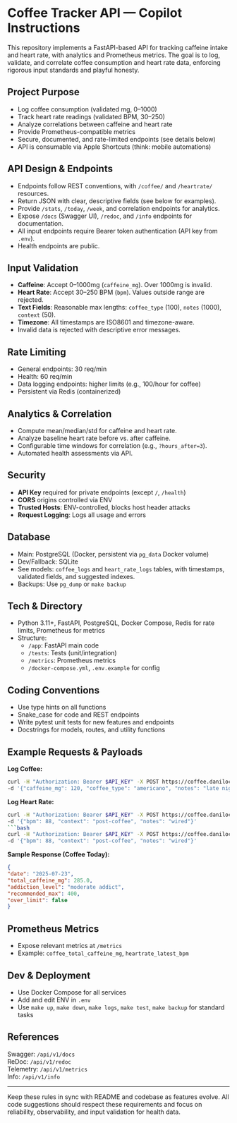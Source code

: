 # Coffee Tracker API — Copilot Instructions

This repository implements a FastAPI-based API for tracking caffeine intake and heart rate, with analytics and Prometheus metrics. The goal is to log, validate, and correlate coffee consumption and heart rate data, enforcing rigorous input standards and playful honesty.

## Project Purpose

- Log coffee consumption (validated mg, 0–1000)
- Track heart rate readings (validated BPM, 30–250)
- Analyze correlations between caffeine and heart rate
- Provide Prometheus-compatible metrics
- Secure, documented, and rate-limited endpoints (see details below)
- API is consumable via Apple Shortcuts (think: mobile automations)

## API Design & Endpoints

- Endpoints follow REST conventions, with `/coffee/` and `/heartrate/` resources.
- Return JSON with clear, descriptive fields (see below for examples).
- Provide `/stats`, `/today`, `/week`, and correlation endpoints for analytics.
- Expose `/docs` (Swagger UI), `/redoc`, and `/info` endpoints for documentation.
- All input endpoints require Bearer token authentication (API key from `.env`).
- Health endpoints are public.

## Input Validation

- **Caffeine**: Accept 0–1000mg (`caffeine_mg`). Over 1000mg is invalid.
- **Heart Rate**: Accept 30–250 BPM (`bpm`). Values outside range are rejected.
- **Text Fields**: Reasonable max lengths: `coffee_type` (100), `notes` (1000), `context` (50).
- **Timezone**: All timestamps are ISO8601 and timezone-aware.
- Invalid data is rejected with descriptive error messages.

## Rate Limiting

- General endpoints: 30 req/min
- Health: 60 req/min
- Data logging endpoints: higher limits (e.g., 100/hour for coffee)
- Persistent via Redis (containerized)

## Analytics & Correlation

- Compute mean/median/std for caffeine and heart rate.
- Analyze baseline heart rate before vs. after caffeine.
- Configurable time windows for correlation (e.g., `?hours_after=3`).
- Automated health assessments via API.

## Security

- **API Key** required for private endpoints (except `/`, `/health`)
- **CORS** origins controlled via ENV
- **Trusted Hosts**: ENV-controlled, blocks host header attacks
- **Request Logging**: Logs all usage and errors

## Database

- Main: PostgreSQL (Docker, persistent via `pg_data` Docker volume)
- Dev/Fallback: SQLite
- See models: `coffee_logs` and `heart_rate_logs` tables, with timestamps, validated fields, and suggested indexes.
- Backups: Use `pg_dump` or `make backup`

## Tech & Directory

- Python 3.11+, FastAPI, PostgreSQL, Docker Compose, Redis for rate limits, Prometheus for metrics
- Structure:
  - `/app`: FastAPI main code
  - `/tests`: Tests (unit/integration)
  - `/metrics`: Prometheus metrics
  - `/docker-compose.yml`, `.env.example` for config

## Coding Conventions

- Use type hints on all functions
- Snake_case for code and REST endpoints
- Write pytest unit tests for new features and endpoints
- Docstrings for models, routes, and utility functions

## Example Requests & Payloads

**Log Coffee:**

```bash
curl -H "Authorization: Bearer $API_KEY" -X POST https://coffee.danilocloud.me/api/v1/coffee/
-d '{"caffeine_mg": 120, "coffee_type": "americano", "notes": "late night hustle"}'
```

**Log Heart Rate:**

```bash
curl -H "Authorization: Bearer $API_KEY" -X POST https://coffee.danilocloud.me/api/v1/heartrate/
-d '{"bpm": 88, "context": "post-coffee", "notes": "wired"}'
```bash
curl -H "Authorization: Bearer $API_KEY" -X POST https://coffee.danilocloud.me/api/v1/heartrate/
-d '{"bpm": 88, "context": "post-coffee", "notes": "wired"}'
```


**Sample Response (Coffee Today):**
```json
{
"date": "2025-07-23",
"total_caffeine_mg": 285.0,
"addiction_level": "moderate addict",
"recommended_max": 400,
"over_limit": false
}

```


## Prometheus Metrics

- Expose relevant metrics at `/metrics`
- Example: `coffee_total_caffeine_mg`, `heartrate_latest_bpm`

## Dev & Deployment

- Use Docker Compose for all services
- Add and edit ENV in `.env`
- Use `make up`, `make down`, `make logs`, `make test`, `make backup` for standard tasks

## References

Swagger: `/api/v1/docs`  
ReDoc: `/api/v1/redoc`  
Telemetry: `/api/v1/metrics`  
Info: `/api/v1/info`

---

Keep these rules in sync with README and codebase as features evolve. All code suggestions should respect these requirements and focus on reliability, observability, and input validation for health data.
